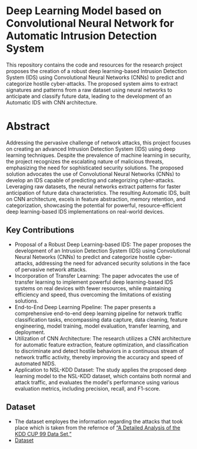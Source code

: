 # Deep Learning Model based on Convolutional Neural Network for Automatic Intrusion Detection System
This repository contains the code and resources for the research project proposes the creation of a robust deep learning-based Intrusion Detection System (IDS) using Convolutional Neural Networks (CNNs) to predict and categorize hostile cyber-attacks. The proposed system aims to extract signatures and patterns from a raw dataset using neural networks to anticipate and classify future data, leading to the development of an Automatic IDS with CNN architecture.

# Abstract
Addressing the pervasive challenge of network attacks, this project focuses on creating an advanced Intrusion Detection System (IDS) using deep learning techniques. Despite the prevalence of machine learning in security, the project recognizes the escalating nature of malicious threats, emphasizing the need for sophisticated security solutions. The proposed solution advocates the use of Convolutional Neural Networks (CNNs) to develop an IDS capable of predicting and categorizing cyber-attacks. Leveraging raw datasets, the neural networks extract patterns for faster anticipation of future data characteristics. The resulting Automatic IDS, built on CNN architecture, excels in feature abstraction, memory retention, and categorization, showcasing the potential for powerful, resource-efficient deep learning-based IDS implementations on real-world devices.

## Key Contributions
+ Proposal of a Robust Deep Learning-based IDS: The paper proposes the development of an Intrusion Detection System (IDS) using Convolutional Neural Networks (CNNs) to predict and categorize hostile cyber-attacks, addressing the need for advanced security solutions in the face of pervasive network attacks.
+ Incorporation of Transfer Learning: The paper advocates the use of transfer learning to implement powerful deep learning-based IDS systems on real devices with fewer resources, while maintaining efficiency and speed, thus overcoming the limitations of existing solutions.
+ End-to-End Deep Learning Pipeline: The paper presents a comprehensive end-to-end deep learning pipeline for network traffic classification tasks, encompassing data capture, data cleaning, feature engineering, model training, model evaluation, transfer learning, and deployment.
+ Utilization of CNN Architecture: The research utilizes a CNN architecture for automatic feature extraction, feature optimization, and classification to discriminate and detect hostile behaviors in a continuous stream of network traffic activity, thereby improving the accuracy and speed of automated NIDS.
+ Application to NSL-KDD Dataset: The study applies the proposed deep learning model to the NSL-KDD dataset, which contains both normal and attack traffic, and evaluates the model's performance using various evaluation metrics, including precision, recall, and F1-score.

## Dataset
+ The dataset employes the information regarding the attacks that took place which is taken from the refernce of [“A Detailed Analysis of the KDD CUP 99 Data Set,”](https://ieeexplore.ieee.org/document/5356528)
+ [Dataset](https://www.unb.ca/cic/datasets/nsl.html)


